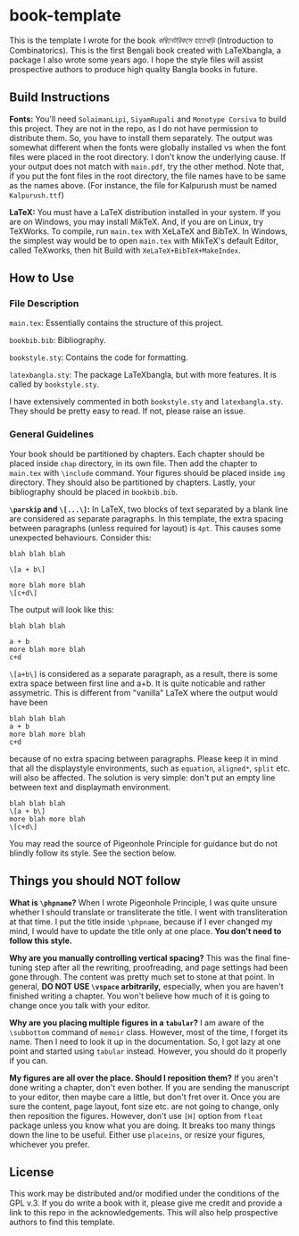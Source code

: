 # book-template

This is the template I wrote for the book *কম্বিনেটরিকসে হাতেখড়ি* (Introduction to Combinatorics). This is the first Bengali book created with LaTeXbangla, a package I also wrote some years ago. I hope the style files will assist prospective authors to produce high quality Bangla books in future. 

## Build Instructions
**Fonts:** You'll need `SolaimanLipi`, `SiyamRupali` and `Monotype Corsiva` to build this project. They are not in the repo, as I do not have permission to distribute them. So, you have to install them separately. The output was somewhat different when the fonts were globally installed vs when the font files were placed in the root directory. I don't know the underlying cause. If your output does not match with `main.pdf`, try the other method. Note that, if you put the font files in the root directory, the file names have to be same as the names above. (For instance, the file for Kalpurush must be named `Kalpurush.ttf`)

**LaTeX:** You must have a LaTeX distribution installed in your system. If you are on Windows, you may install MikTeX. And, if you are on Linux, try TeXWorks. To compile, run `main.tex` with XeLaTeX and BibTeX. In Windows, the simplest way would be to open `main.tex` with MikTeX's default Editor, called TeXworks, then hit Build with `XeLaTeX+BibTeX+MakeIndex`. 

## How to Use
### File Description
`main.tex`: Essentially contains the structure of this project.

`bookbib.bib`: Bibliography.

`bookstyle.sty`: Contains the code for formatting.

`latexbangla.sty`: The package LaTeXbangla, but with more features. It is called by `bookstyle.sty`.

I have extensively commented in both `bookstyle.sty` and `latexbangla.sty`. They should be pretty easy to read. If not, please raise an issue.

### General Guidelines
Your book should be partitioned by chapters. Each chapter should be placed inside `chap` directory, in its own file. Then add the chapter to `main.tex` with `\include` command. Your figures should be placed inside `img` directory. They should also be partitioned by chapters. Lastly, your bibliography should be placed in `bookbib.bib`. 

**`\parskip` and `\[...\]`:** In LaTeX, two blocks of text separated by a blank line are considered as separate paragraphs. In this template, the extra spacing between paragraphs (unless required for layout) is `4pt`. This causes some unexpected behaviours. Consider this:

```
blah blah blah

\[a + b\]

more blah more blah
\[c+d\]
```

The output will look like this:

```
blah blah blah

a + b
more blah more blah
c+d
```

`\[a+b\]` is considered as a separate paragraph, as a result, there is some extra space between first line and a+b. It is quite noticable and rather assymetric. This is different from "vanilla" LaTeX where the output would have been

```
blah blah blah
a + b
more blah more blah
c+d
```
because of no extra spacing between paragraphs. Please keep it in mind that all the displaystyle environments, such as `equation`, `aligned*`, `split` etc. will also be affected. The solution is very simple: don't put an empty line between text and displaymath environment.

```
blah blah blah
\[a + b\]
more blah more blah
\[c+d\]
```


You may read the source of Pigeonhole Principle for guidance but do not blindly follow its style. See the section below.

## Things you should NOT follow
**What is `\phpname`?**
When I wrote Pigeonhole Principle, I was quite unsure whether I should translate or transliterate the title. I went with transliteration at that time. I put the title inside `\phpname`, because if I ever changed my mind, I would have to update the title only at one place. **You don't need to follow this style.** 


**Why are you manually controlling vertical spacing?**
This was the final fine-tuning step after all the rewriting, proofreading, and page settings had been gone through. The content was pretty much set to stone at that point. In general, **DO NOT USE `\vspace` arbitrarily,** especially, when you are haven't finished writing a chapter. You won't believe how much of it is going to change once you talk with your editor.

**Why are you placing multiple figures in a `tabular`?**
I am aware of the `\subbottom` command of `memoir` class. However, most of the time, I forget its name. Then I need to look it up in the documentation. So, I got lazy at one point and started using `tabular` instead. However, you should do it properly if you can.

**My figures are all over the place. Should I reposition them?**
If you aren't done writing a chapter, don't even bother. If you are sending the manuscript to your editor, then maybe care a little, but don't fret over it. Once you are sure the content, page layout, font size etc. are not going to change, only then reposition the figures. However, don't use `[H]` option from `float` package unless you know what you are doing. It breaks too many things down the line to be useful. Either use `placeins`, or resize your figures, whichever you prefer.

## License
This work may be distributed and/or modified under the conditions of the GPL v.3. If you do write a book with it, please give me credit and provide a link to this repo in the acknowledgements. This will also help prospective authors to find this template.
